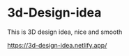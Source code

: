 # 3d-Design-idea  

This is 3D design idea, nice and smooth                     

https://3d-design-idea.netlify.app/
